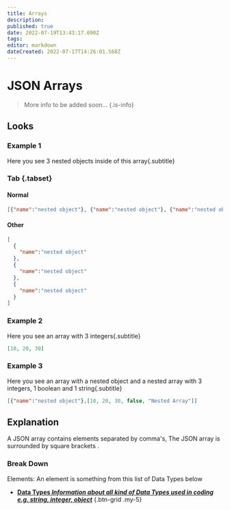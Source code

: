 ```yaml
---
title: Arrays
description: 
published: true
date: 2022-07-19T13:43:17.690Z
tags: 
editor: markdown
dateCreated: 2022-07-17T14:26:01.568Z
---
```


<h1 class="mdi mdi-code-array primary--text"> JSON Arrays</h1>

> More info to be added soon...
{.is-info}
## Looks
### Example 1
Here you see 3 nested objects inside of this array{.subtitle}


### Tab {.tabset}

#### Normal
```json
[{"name":"nested object"}, {"name":"nested object"}, {"name":"nested object"}]
```
#### Other
```json
[
  {
    "name":"nested object"
  }, 
  {
    "name":"nested object"
  }, 
  {
    "name":"nested object"
  }
]
```

### Example 2
Here you see an array with 3 integers{.subtitle}
```json
[10, 20, 30]
```
### Example 3
Here you see an array with a nested object and a nested array with 3 integers, 1 boolean and 1 string{.subtitle}
```json
[{"name":"nested object"},[10, 20, 30, false, "Nested Array"]]
```
## Explanation
A JSON array contains elements separated by comma's, The JSON array is surrounded by square brackets <span class="mdi mdi-code-array primary--text"></span>.

### Break Down

Elements: An element is something from this list of <span class="mdi mdi-sprinkler-variant primary--text"> Data Types</span> below

- [<i class="mdi mdi-sprinkler-variant primary--text"></i> **Data Types *Information about all kind of Data Types used in coding e.g. string, integer, object***](/en/Sub-Actions/Code/Data-Types)
{.btn-grid .my-5}